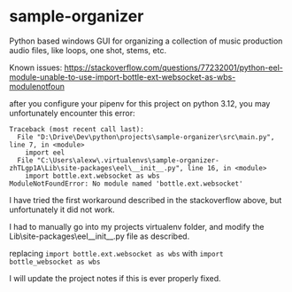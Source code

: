 # sample-organizer
Python based windows GUI for organizing a collection of music production audio files, like loops, one shot, stems, etc.

Known issues:
https://stackoverflow.com/questions/77232001/python-eel-module-unable-to-use-import-bottle-ext-websocket-as-wbs-modulenotfoun

after you configure your pipenv for this project on python 3.12, you may unfortunately encounter this error:
```
Traceback (most recent call last):
  File "D:\Drive\Dev\python\projects\sample-organizer\src\main.py", line 7, in <module>
    import eel
  File "C:\Users\alexw\.virtualenvs\sample-organizer-zhTLgp1A\Lib\site-packages\eel\__init__.py", line 16, in <module>
    import bottle.ext.websocket as wbs
ModuleNotFoundError: No module named 'bottle.ext.websocket'
```
I have tried the first workaround described in the stackoverflow above, but unfortunately it did not work.

I had to manually go into my projects virtualenv folder, and modify the Lib\site-packages\eel\_\_init\_\_.py file as described.

replacing `import bottle.ext.websocket as wbs` with `import bottle_websocket as wbs`

I will update the project notes if this is ever properly fixed. 